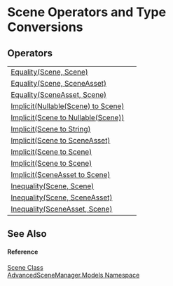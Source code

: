 # Scene Operators and Type Conversions




## Operators
<table>
<tr>
<td><a href="M_AdvancedSceneManager_Models_Scene_op_Equality">Equality(Scene, Scene)</a></td>
<td> </td></tr>
<tr>
<td><a href="M_AdvancedSceneManager_Models_Scene_op_Equality_1">Equality(Scene, SceneAsset)</a></td>
<td> </td></tr>
<tr>
<td><a href="M_AdvancedSceneManager_Models_Scene_op_Equality_2">Equality(SceneAsset, Scene)</a></td>
<td> </td></tr>
<tr>
<td><a href="M_AdvancedSceneManager_Models_Scene_op_Implicit_4">Implicit(Nullable(Scene) to Scene)</a></td>
<td> </td></tr>
<tr>
<td><a href="M_AdvancedSceneManager_Models_Scene_op_Implicit_1">Implicit(Scene to Nullable(Scene))</a></td>
<td> </td></tr>
<tr>
<td><a href="M_AdvancedSceneManager_Models_Scene_op_Implicit">Implicit(Scene to String)</a></td>
<td> </td></tr>
<tr>
<td><a href="M_AdvancedSceneManager_Models_Scene_op_Implicit_3">Implicit(Scene to SceneAsset)</a></td>
<td> </td></tr>
<tr>
<td><a href="M_AdvancedSceneManager_Models_Scene_op_Implicit_2">Implicit(Scene to Scene)</a></td>
<td> </td></tr>
<tr>
<td><a href="M_AdvancedSceneManager_Models_Scene_op_Implicit_6">Implicit(Scene to Scene)</a></td>
<td> </td></tr>
<tr>
<td><a href="M_AdvancedSceneManager_Models_Scene_op_Implicit_5">Implicit(SceneAsset to Scene)</a></td>
<td> </td></tr>
<tr>
<td><a href="M_AdvancedSceneManager_Models_Scene_op_Inequality">Inequality(Scene, Scene)</a></td>
<td> </td></tr>
<tr>
<td><a href="M_AdvancedSceneManager_Models_Scene_op_Inequality_1">Inequality(Scene, SceneAsset)</a></td>
<td> </td></tr>
<tr>
<td><a href="M_AdvancedSceneManager_Models_Scene_op_Inequality_2">Inequality(SceneAsset, Scene)</a></td>
<td> </td></tr>
</table>

## See Also


#### Reference
<a href="T_AdvancedSceneManager_Models_Scene">Scene Class</a>  
<a href="N_AdvancedSceneManager_Models">AdvancedSceneManager.Models Namespace</a>  
